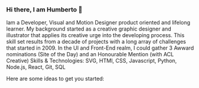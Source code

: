 ### Hi there, I am Humberto 👋

<p align="left">
Iam a Developer, Visual and Motion Designer product oriented and lifelong learner. My background started as a creative graphic designer and illustrator that applies its creative urge into the developing process.
This skill set results from a decade of projects with a long array of challenges that started in 2009.  In the UI and Front-End realm, I could gather 3 Awward nominations (Site of the Day) and an Honourable Mention (with ACL Creative)
Skills & Technologies: SVG, HTMl, CSS, Javascript, Python, Node.js, React, Git, SQL
</p>

Here are some ideas to get you started:


